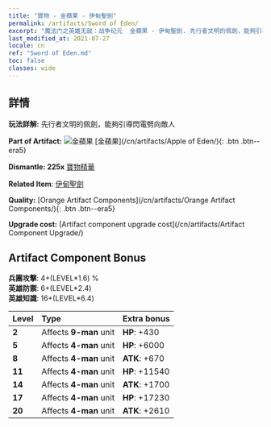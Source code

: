 ```yaml
---
title: "寶物 - 金蘋果 - 伊甸聖劍"
permalink: /artifacts/Sword of Eden/
excerpt: "魔法门之英雄无敌：战争纪元  金蘋果 - 伊甸聖劍. 先行者文明的佩劍，能夠引導閃電劈向敵人"
last_modified_at: 2021-07-27
locale: cn
ref: "Sword of Eden.md"
toc: false
classes: wide
---
```




## 詳情

 **玩法詳解:** 先行者文明的佩劍，能夠引導閃電劈向敵人

 **Part of Artifact:** ![金蘋果](/images/t/icon_artifact_49.png) [金蘋果](/cn/artifacts/Apple of Eden/){: .btn .btn--era5}

 **Dismantle: 225x** [寶物精華](/cn/Items/con_905/)

 **Related Item**: [伊甸聖劍](/cn/Items/art_185/)

 **Quality:** [Orange Artifact Components](/cn/artifacts/Orange Artifact Components/){: .btn .btn--era5}

 **Upgrade cost:** [Artifact component upgrade cost](/cn/artifacts/Artifact Component Upgrade/)

## Artifact Component Bonus

  **兵團攻擊**: 4+(LEVEL\*1.6) %<br/>**英雄防禦**: 6+(LEVEL\*2.4)<br/>**英雄知識**: 16+(LEVEL\*6.4)

  |  Level  | Type |    Extra bonus  | 
  |:--------|:-----|:----------------| 
  | **2** | Affects **9-man** unit | **HP**: +430 | 
  | **5** | Affects **4-man** unit | **HP**: +6000 | 
  | **8** | Affects **4-man** unit | **ATK**: +670 | 
  | **11** | Affects **4-man** unit | **HP**: +11540 | 
  | **14** | Affects **4-man** unit | **ATK**: +1700 | 
  | **17** | Affects **4-man** unit | **HP**: +17230 | 
  | **20** | Affects **4-man** unit | **ATK**: +2610 | 
